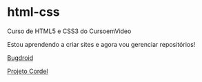 # html-css
 Curso de HTML5 e CSS3 do CursoemVideo

Estou aprendendo a criar sites e agora vou gerenciar repositórios!

<a href='https://gabrielrevolti.github.io/Projeto-Android/index.html' target='_blank'>Bugdroid</a>

<a href='https://gabrielrevolti.github.io/html-css/desafios/d012/index.html' target='_blank'>Projeto Cordel</a>